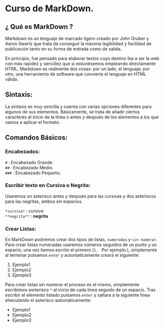 # Curso de MarkDown.

## ¿ Qué es MarkDown ?

Markdown es un lenguaje de marcado ligero creado por John Gruber y Aaron Swartz que trata de conseguir la máxima legibilidad y facilidad de publicación
tanto en su forma de entrada como de salida.

En principio, fue pensado para elaborar textos cuyo destino iba a ser la web con más rapidez y sencillez que si estuviésemos empleando directamente HTML. 
Markdown es realmente dos cosas: por un lado, el lenguaje; por otro, una herramienta de software que convierte el lenguaje en HTML válido.

## Sintaxis:

La sintaxis es muy sencilla y cuenta con varias opciones diferentes para algunos de sus elementos. Básicamente, se trata de añadir ciertos caracteres al
inicio de la línea o antes y después de los elementos a los que vamos a aplicar el formato. 

## Comandos Básicos:

### Encabezados:

`#` : Encabezado Grande.  
`##` : Encabezado Medio.  
`###` : Encabezado Pequeño.  

### Escribir texto en Cursiva o Negrita:
Usaremos un asterisco antes y después para las cursivas y dos asteriscos para las negritas, ambos sin espacios.

`*cursiva*` : *cursiva*   
`**negrita**` : **negrita**  

### Crear Listas:
En MarkDown podremos crear dos tipos de listas, `numeradas` y `sin numerar`. Para crear listas numeradas usaremos números
seguidos de un punto y un espacio, una vez hemos escrito el primero (`1. ` Por ejemplo.), simplemente al terminar pulsamos
`enter` y automaticamente creará el siguiente:

1. Ejemplo1  
2. Ejemplo2 
3. Ejemplo3

Para crear listas sín numerar el proceso es el mismo, simplemente escribimos asrterisco `*` al inicio de cada línea seguido
de un espacio. Tras escribir el elemento listado pulsamos `enter` y saltara a la siguiente línea ehecutando el asterisco 
automáticamente:

* Ejemplo1
* Ejemplo2
* Ejemplo3





